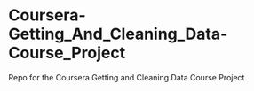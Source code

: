 # Coursera-Getting_And_Cleaning_Data-Course_Project
Repo for the Coursera Getting and Cleaning Data Course Project
